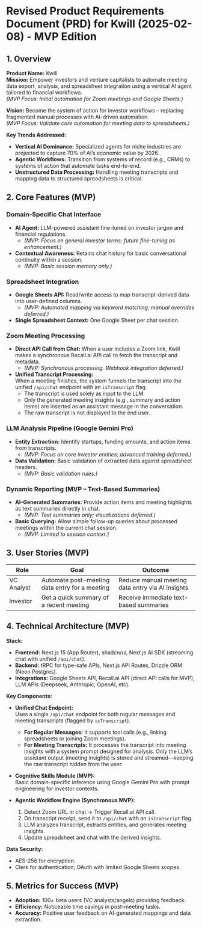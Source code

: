 # Revised Product Requirements Document (PRD) for Kwill (2025-02-08) - MVP Edition

## 1. Overview

**Product Name:** Kwill  
**Mission:** Empower investors and venture capitalists to automate meeting data export, analysis, and spreadsheet integration using a vertical AI agent tailored to financial workflows.  
*(MVP Focus: Initial automation for Zoom meetings and Google Sheets.)*

**Vision:** Become the system of action for investor workflows – replacing fragmented manual processes with AI-driven automation.  
*(MVP Focus: Validate core automation for meeting data to spreadsheets.)*

**Key Trends Addressed:**

- **Vertical AI Dominance:** Specialized agents for niche industries are projected to capture 70% of AI’s economic value by 2026.
- **Agentic Workflows:** Transition from systems of record (e.g., CRMs) to systems of action that automate tasks end-to-end.
- **Unstructured Data Processing:** Handling meeting transcripts and mapping data to structured spreadsheets is critical.

## 2. Core Features (MVP)

### Domain-Specific Chat Interface

- **AI Agent:** LLM-powered assistant fine-tuned on investor jargon and financial regulations.
  - *(MVP: Focus on general investor terms; future fine-tuning as enhancement.)*
- **Contextual Awareness:** Retains chat history for basic conversational continuity within a session.
  - *(MVP: Basic session memory only.)*

### Spreadsheet Integration

- **Google Sheets API:** Read/write access to map transcript-derived data into user-defined columns.
  - *(MVP: Automated mapping via keyword matching; manual overrides deferred.)*
- **Single Spreadsheet Context:** One Google Sheet per chat session.

### Zoom Meeting Processing

- **Direct API Call from Chat:** When a user includes a Zoom link, Kwill makes a synchronous Recall.ai API call to fetch the transcript and metadata.
  - *(MVP: Synchronous processing. Webhook integration deferred.)*
- **Unified Transcript Processing:**  
  When a meeting finishes, the system funnels the transcript into the unified `/api/chat` endpoint with an `isTranscript` flag.  
  - The transcript is used solely as input to the LLM.
  - Only the generated meeting insights (e.g., summary and action items) are inserted as an assistant message in the conversation.
  - The raw transcript is not displayed to the end user.

### LLM Analysis Pipeline (Google Gemini Pro)

- **Entity Extraction:** Identify startups, funding amounts, and action items from transcripts.
  - *(MVP: Focus on core investor entities; advanced training deferred.)*
- **Data Validation:** Basic validation of extracted data against spreadsheet headers.
  - *(MVP: Basic validation rules.)*

### Dynamic Reporting (MVP – Text-Based Summaries)

- **AI-Generated Summaries:** Provide action items and meeting highlights as text summaries directly in chat.
  - *(MVP: Text summaries only; visualizations deferred.)*
- **Basic Querying:** Allow simple follow-up queries about processed meetings within the current chat session.
  - *(MVP: Limited to session context.)*

## 3. User Stories (MVP)

| Role          | Goal                                                      | Outcome                                          |
|---------------|-----------------------------------------------------------|--------------------------------------------------|
| VC Analyst    | Automate post-meeting data entry for a meeting            | Reduce manual meeting data entry via AI insights |
| Investor      | Get a quick summary of a recent meeting                   | Receive immediate text-based summaries         |

## 4. Technical Architecture (MVP)

**Stack:**

- **Frontend:** Next.js 15 (App Router), shadcn/ui, Next.js AI SDK (streaming chat with unified `/api/chat`).
- **Backend:** tRPC for type-safe APIs, Next.js API Routes, Drizzle ORM (Neon Postgres).
- **Integrations:** Google Sheets API, Recall.ai API (direct API calls for MVP), LLM APIs (Deepseek, Anthropic, OpenAI, etc).

**Key Components:**

- **Unified Chat Endpoint:**  
  Uses a single `/api/chat` endpoint for both regular messages and meeting transcripts (flagged by `isTranscript`).  
  - **For Regular Messages:** It supports tool calls (e.g., linking spreadsheets or joining Zoom meetings).  
  - **For Meeting Transcripts:** It processes the transcript into meeting insights with a system prompt designed for analysis. Only the LLM’s assistant output (meeting insights) is stored and streamed—keeping the raw transcript hidden from the user.

- **Cognitive Skills Module (MVP):**  
  Basic domain-specific inference using Google Gemini Pro with prompt engineering for investor contexts.

- **Agentic Workflow Engine (Synchronous MVP):**  
  1. Detect Zoom URL in chat → Trigger Recall.ai API call.  
  2. On transcript receipt, send it to `/api/chat` with an `isTranscript` flag.  
  3. LLM analyzes transcript, extracts entities, and generates meeting insights.  
  4. Update spreadsheet and chat with the derived insights.

**Data Security:**  
- AES-256 for encryption.  
- Clerk for authentication; OAuth with limited Google Sheets scopes.

## 5. Metrics for Success (MVP)

- **Adoption:** 100+ beta users (VC analysts/angels) providing feedback.
- **Efficiency:** Noticeable time savings in post-meeting tasks.
- **Accuracy:** Positive user feedback on AI-generated mappings and data extraction.
